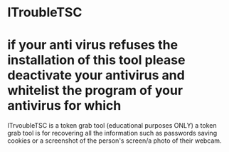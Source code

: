 # ITroubleTSC


# if your anti virus refuses the installation of this tool please deactivate your antivirus and whitelist the program of your antivirus for which

ITrvoubleTSC is a token grab tool (educational purposes ONLY) a token grab tool is for recovering all the information such as passwords saving cookies or a screenshot of the person's screen/a photo of their webcam.
